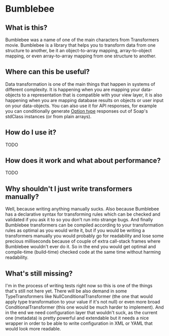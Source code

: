 Bumblebee
=========

What is this?
-------------

Bumblebee was a name of one of the main characters from Transformers movie. Bumblebee is a library that helps you
to transform data from one structure to another, be it an object-to-array mapping, array-to-object mapping, or even
array-to-array mapping from one structure to another.

Where can this be useful?
-------------------------

Data transformation is one of the main things that happen in systems of different complexity. It is happening
when you are mapping your data-objects to a representation that is compatible with your view layer, it is also happening
when you are mapping database results on objects or user input on your data-objects. You can also use it for API
responses, for example you can conditionally generate [Option type](http://en.wikipedia.org/wiki/Option_type) responses
out of Soap's stdClass instances (or from plain arrays).

How do I use it?
----------------

TODO

How does it work and what about performance?
-----------------

TODO

Why shouldn't I just write transformers manually?
-------------------------------------------------

Well, because writing anything manually sucks. Also because Bumblebee has a declarative syntax for transforming rules
which can be checked and validated if you ask it to so you don't run into strange bugs. And finally Bumblebee
transformers can be compiled according to your transformation rules as optimal as you would write it, 
but if you would be writing a transformers manually you would probably go for readability and lose some
precious milliseconds because of couple of extra call-stack frames where Bumblebee wouldn't ever do it.
So in the end you would get optimal and compile-time (build-time) checked code at the same time without harming readability.

What's still missing?
---------------------

I'm in the process of writing tests right now so this is one of the things that's still not here yet.
There will be also demand in some TypeTransformers like NullConditionalTransformer (the one that would apply type
transformation to your value if it's not null) or even more broad ConditionalTransformer (this one would be much harder
to implement). And in the end we need configuration layer that wouldn't suck, as the current one (metadata) is pretty
powerful and extendable but it needs a nice wrapper in order to be able to write configuration in XML or YAML
that would look more readable.

